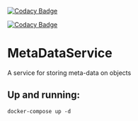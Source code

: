 [![Codacy Badge](https://api.codacy.com/project/badge/Grade/cf8c74ab18c047dc859fd81ae6960203)](https://www.codacy.com/app/toast38coza/MetaDataGuru?utm_source=github.com&amp;utm_medium=referral&amp;utm_content=AppointmentGuru/MetaDataGuru&amp;utm_campaign=Badge_Grade)

[![Codacy Badge](https://api.codacy.com/project/badge/Coverage/cf8c74ab18c047dc859fd81ae6960203)](https://www.codacy.com/app/toast38coza/MetaDataGuru?utm_source=github.com&utm_medium=referral&utm_content=AppointmentGuru/MetaDataGuru&utm_campaign=Badge_Coverage)

# MetaDataService
A service for storing meta-data on objects

## Up and running:

```
docker-compose up -d
```
